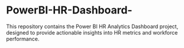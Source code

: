 # PowerBI-HR-Dashboard-
This repository contains the Power BI HR Analytics Dashboard project, designed to provide actionable insights into HR metrics and workforce performance.
